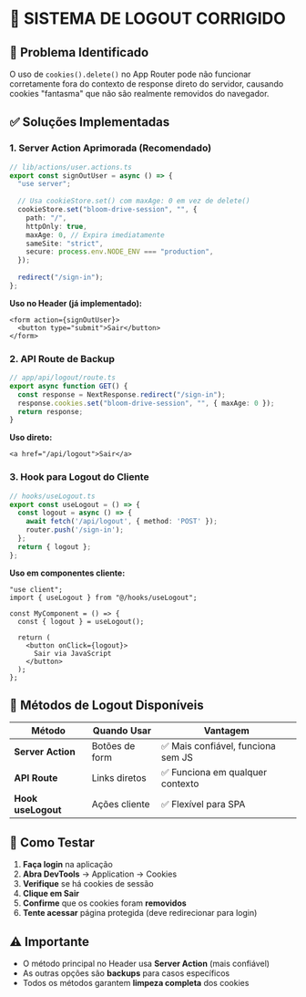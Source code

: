 # 🔐 SISTEMA DE LOGOUT CORRIGIDO

## 🚨 Problema Identificado
O uso de `cookies().delete()` no App Router pode não funcionar corretamente fora do contexto de response direto do servidor, causando cookies "fantasma" que não são realmente removidos do navegador.

## ✅ Soluções Implementadas

### 1. **Server Action Aprimorada (Recomendado)**
```typescript
// lib/actions/user.actions.ts
export const signOutUser = async () => {
  "use server";
  
  // Usa cookieStore.set() com maxAge: 0 em vez de delete()
  cookieStore.set("bloom-drive-session", "", {
    path: "/",
    httpOnly: true,
    maxAge: 0, // Expira imediatamente
    sameSite: "strict",
    secure: process.env.NODE_ENV === "production",
  });
  
  redirect("/sign-in");
};
```

**Uso no Header (já implementado):**
```tsx
<form action={signOutUser}>
  <button type="submit">Sair</button>
</form>
```

### 2. **API Route de Backup**
```typescript
// app/api/logout/route.ts
export async function GET() {
  const response = NextResponse.redirect("/sign-in");
  response.cookies.set("bloom-drive-session", "", { maxAge: 0 });
  return response;
}
```

**Uso direto:**
```tsx
<a href="/api/logout">Sair</a>
```

### 3. **Hook para Logout do Cliente**
```typescript
// hooks/useLogout.ts
export const useLogout = () => {
  const logout = async () => {
    await fetch('/api/logout', { method: 'POST' });
    router.push('/sign-in');
  };
  return { logout };
};
```

**Uso em componentes cliente:**
```tsx
"use client";
import { useLogout } from "@/hooks/useLogout";

const MyComponent = () => {
  const { logout } = useLogout();
  
  return (
    <button onClick={logout}>
      Sair via JavaScript
    </button>
  );
};
```

## 🔄 Métodos de Logout Disponíveis

| Método | Quando Usar | Vantagem |
|--------|-------------|----------|
| **Server Action** | Botões de form | ✅ Mais confiável, funciona sem JS |
| **API Route** | Links diretos | ✅ Funciona em qualquer contexto |
| **Hook useLogout** | Ações cliente | ✅ Flexível para SPA |

## 🧪 Como Testar

1. **Faça login** na aplicação
2. **Abra DevTools** → Application → Cookies
3. **Verifique** se há cookies de sessão
4. **Clique em Sair** 
5. **Confirme** que os cookies foram **removidos**
6. **Tente acessar** página protegida (deve redirecionar para login)

## ⚠️ Importante
- O método principal no Header usa **Server Action** (mais confiável)
- As outras opções são **backups** para casos específicos
- Todos os métodos garantem **limpeza completa** dos cookies
